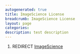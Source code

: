 ```yaml
---
autogenerated: true
title: ImageScience License
breadcrumb: ImageScience License
layout: page
categories: 
description: test description
---
```


1.  REDIRECT [ImageScience](ImageScience "wikilink")

